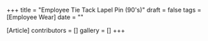+++
title = "Employee Tie Tack Lapel Pin (90's)"
draft = false
tags = [Employee Wear]
date = ""

[Article]
contributors = []
gallery = []
+++